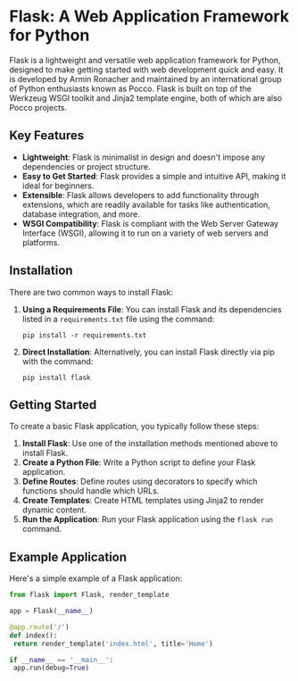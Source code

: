 # Flask: A Web Application Framework for Python

Flask is a lightweight and versatile web application framework for Python, designed to make getting started with web development quick and easy. It is developed by Armin Ronacher and maintained by an international group of Python enthusiasts known as Pocco. Flask is built on top of the Werkzeug WSGI toolkit and Jinja2 template engine, both of which are also Pocco projects.

## Key Features

- **Lightweight**: Flask is minimalist in design and doesn't impose any dependencies or project structure.
- **Easy to Get Started**: Flask provides a simple and intuitive API, making it ideal for beginners.
- **Extensible**: Flask allows developers to add functionality through extensions, which are readily available for tasks like authentication, database integration, and more.
- **WSGI Compatibility**: Flask is compliant with the Web Server Gateway Interface (WSGI), allowing it to run on a variety of web servers and platforms.

## Installation

There are two common ways to install Flask:

1. **Using a Requirements File**: You can install Flask and its dependencies listed in a `requirements.txt` file using the command:
    ```
    pip install -r requirements.txt
    ```
2. **Direct Installation**: Alternatively, you can install Flask directly via pip with the command:
    ```
    pip install flask
    ```

## Getting Started

To create a basic Flask application, you typically follow these steps:

1. **Install Flask**: Use one of the installation methods mentioned above to install Flask.
2. **Create a Python File**: Write a Python script to define your Flask application.
3. **Define Routes**: Define routes using decorators to specify which functions should handle which URLs.
4. **Create Templates**: Create HTML templates using Jinja2 to render dynamic content.
5. **Run the Application**: Run your Flask application using the `flask run` command.

## Example Application

Here's a simple example of a Flask application:

```python
from flask import Flask, render_template

app = Flask(__name__)

@app.route('/')
def index():
 return render_template('index.html', title='Home')

if __name__ == '__main__':
 app.run(debug=True)
```
